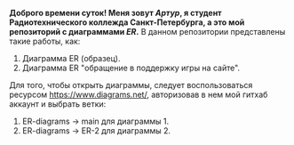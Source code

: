 **Доброго времени суток! Меня зовут _Артур_, я студент Радиотехнического коллежда Санкт-Петербурга, а это мой репозиторий с диаграммами _ER_.** 
В данном репозитории представлены такие работы, как:

1) Диаграмма ER (образец).
2) Диаграмма ER "обращение в поддержку игры на сайте".

Для того, чтобы открыть диаграммы, следует воспользоваться ресурсом https://www.diagrams.net/, авторизовав в нем мой гитхаб аккаунт и выбрать ветки:
1) ER-diagrams -> main для диаграммы 1.
2) ER-diagrams -> ER-2 для диаграммы 2.
